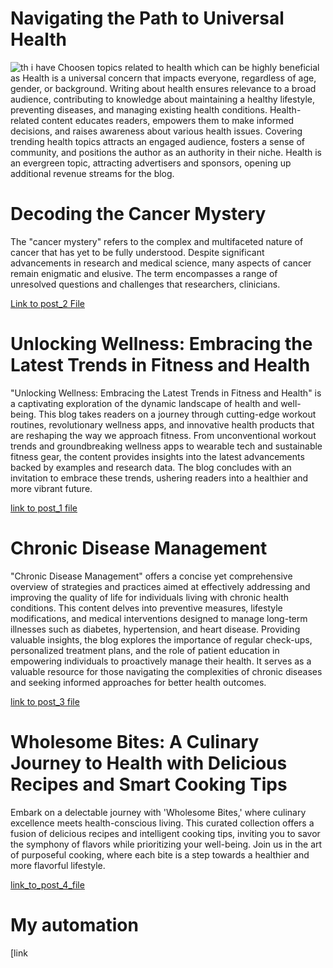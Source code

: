 

# Navigating the Path to Universal Health
![th](https://github.com/23W-GBAC/Anukuga/assets/74722296/96eb4a69-6993-4537-8b7c-7aaefea1fb37) i have Choosen topics related to health which can be highly beneficial as Health is a universal concern that impacts everyone, regardless of age, gender, or background. Writing about health ensures relevance to a broad audience, contributing to knowledge about maintaining a healthy lifestyle, preventing diseases, and managing existing health conditions. Health-related content educates readers, empowers them to make informed decisions, and raises awareness about various health issues. Covering trending health topics attracts an engaged audience, fosters a sense of community, and positions the author as an authority in their niche. Health is an evergreen topic, attracting advertisers and sponsors, opening up additional revenue streams for the blog. 
                                                                                                                                                                                                                                                                                                                                            
                                                                                                                                                                                                                                                                                                                                         
# Decoding the Cancer Mystery
The "cancer mystery" refers to the complex and multifaceted nature of cancer that has yet to be fully understood. Despite significant advancements in research and medical science, many aspects of cancer remain enigmatic and elusive. The term encompasses a range of unresolved questions and challenges that researchers, clinicians.

[Link to post_2 File](post_2.md)



# Unlocking Wellness: Embracing the Latest Trends in Fitness and Health
"Unlocking Wellness: Embracing the Latest Trends in Fitness and Health" is a captivating exploration of the dynamic landscape of health and well-being. This blog takes readers on a journey through cutting-edge workout routines, revolutionary wellness apps, and innovative health products that are reshaping the way we approach fitness. From unconventional workout trends and groundbreaking wellness apps to wearable tech and sustainable fitness gear, the content provides insights into the latest advancements backed by examples and research data. The blog concludes with an invitation to embrace these trends, ushering readers into a healthier and more vibrant future.


[link to post_1 file](post_1.md)


# Chronic Disease Management
"Chronic Disease Management" offers a concise yet comprehensive overview of strategies and practices aimed at effectively addressing and improving the quality of life for individuals living with chronic health conditions. This content delves into preventive measures, lifestyle modifications, and medical interventions designed to manage long-term illnesses such as diabetes, hypertension, and heart disease. Providing valuable insights, the blog explores the importance of regular check-ups, personalized treatment plans, and the role of patient education in empowering individuals to proactively manage their health. It serves as a valuable resource for those navigating the complexities of chronic diseases and seeking informed approaches for better health outcomes.

[link to post_3 file](post_3.md)


# Wholesome Bites: A Culinary Journey to Health with Delicious Recipes and Smart Cooking Tips
Embark on a delectable journey with 'Wholesome Bites,' where culinary excellence meets health-conscious living. This curated collection offers a fusion of delicious recipes and intelligent cooking tips, inviting you to savor the symphony of flavors while prioritizing your well-being. Join us in the art of purposeful cooking, where each bite is a step towards a healthier and more flavorful lifestyle.

[link_to_post_4_file](post_4.md)

# My automation 
[link
